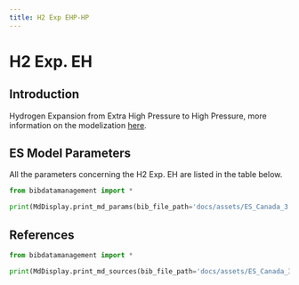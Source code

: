 ```yaml
---
title: H2 Exp EHP-HP
---
```


# H2 Exp. EH

## Introduction

Hydrogen Expansion from Extra High Pressure to High Pressure, more information on the
modelization [here](https://gitlab.com/ipese/on-the-role-of-energy-infrastructure-in-the-energy-transition/-/tree/main/03_Infrastructure-Documentation/02_Gas-Infrastructure?ref_type=heads).

## ES Model Parameters

All the parameters concerning the H2 Exp. EH are listed in the table
below.

```python exec="on"
from bibdatamanagement import *

print(MdDisplay.print_md_params(bib_file_path='docs/assets/ES_Canada_3.bib', filter_entry='H2_EXP_EH'))
```

## References

```python exec="on"
from bibdatamanagement import *

print(MdDisplay.print_md_sources(bib_file_path='docs/assets/ES_Canada_3.bib', filter_entry='H2_EXP_EH'))
```
